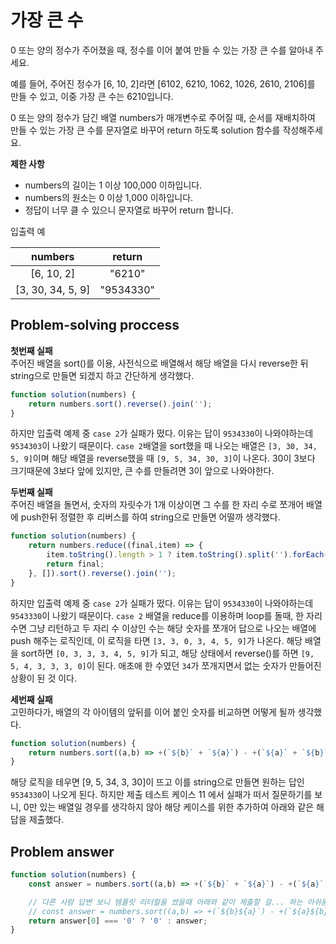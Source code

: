 # 가장 큰 수

0 또는 양의 정수가 주어졌을 때, 정수를 이어 붙여 만들 수 있는 가장 큰 수를 알아내 주세요.

예를 들어, 주어진 정수가 [6, 10, 2]라면 [6102, 6210, 1062, 1026, 2610, 2106]를 만들 수 있고, 이중 가장 큰 수는 6210입니다.

0 또는 양의 정수가 담긴 배열 numbers가 매개변수로 주어질 때, 순서를 재배치하여 만들 수 있는 가장 큰 수를 문자열로 바꾸어 return 하도록 solution 함수를 작성해주세요.

**제한 사항**
- numbers의 길이는 1 이상 100,000 이하입니다.
- numbers의 원소는 0 이상 1,000 이하입니다.
- 정답이 너무 클 수 있으니 문자열로 바꾸어 return 합니다.

입출력 예

|numbers|return|
|:---:|:---:|
|[6, 10, 2]|"6210"|
|[3, 30, 34, 5, 9]|"9534330"|

## Problem-solving proccess

**첫번째 실패**<br/>
주어진 배열을 sort()를 이용, 사전식으로 배열해서 해당 배열을 다시 reverse한 뒤 string으로 만들면 되겠지 하고 간단하게 생각했다.

```javascript
function solution(numbers) {
    return numbers.sort().reverse().join('');
}
```

하지만 입출력 예제 중 `case 2`가 실패가 떴다.
이유는 답이 `9534330`이 나와야하는데 `9534303`이 나왔기 때문이다.
`case 2`배열을 sort했을 때 나오는 배열은 `[3, 30, 34, 5, 9]`이며 해당 배열을 reverse했을 때 `[9, 5, 34, 30, 3]`이 나온다. 30이 3보다 크기때문에 3보다 앞에 있지만, 큰 수를 만들려면 3이 앞으로 나와야한다.


**두번째 실패**<br/>
주어진 배열을 돌면서, 숫자의 자릿수가 1개 이상이면 그 수를 한 자리 수로 쪼개어 배열에 push한뒤 정렬한 후 리버스를 하여 string으로 만들면 어떨까 생각했다.

```javascript
function solution(numbers) {
    return numbers.reduce((final,item) => {
        item.toString().length > 1 ? item.toString().split('').forEach(subItem => final.push(+subItem)) : final.push(item);
        return final;
    }, []).sort().reverse().join('');
}
```

하지만 입출력 예제 중 `case 2`가 실패가 떴다.
이유는 답이 `9534330`이 나와야하는데 `9543330`이 나왔기 때문이다.
`case 2` 배열을 reduce를 이용하며 loop를 돌때, 한 자리 수면 그냥 리턴하고 두 자리 수 이상인 수는 해당 숫자를 쪼개어 답으로 나오는 배열에 push 해주는 로직인데, 이 로직을 타면 `[3, 3, 0, 3, 4, 5, 9]`가 나온다. 해당 배열을 sort하면 `[0, 3, 3, 3, 4, 5, 9]`가 되고, 해당 상태에서 reverse()를 하면 `[9, 5, 4, 3, 3, 3, 0]`이 된다. 애초애 한 수였던 `34`가 쪼개지면서 없는 숫자가 만들어진 상황이 된 것 이다.

**세번째 실패**<br/>
고민하다가, 배열의 각 아이템의 앞뒤를 이어 붙인 숫자를 비교하면 어떻게 될까 생각했다.

```javascript
function solution(numbers) {
    return numbers.sort((a,b) => +(`${b}` + `${a}`) - +(`${a}` + `${b}`)).join('');
}
```

해당 로직을 테우면 [9, 5, 34, 3, 30]이 뜨고 이를 string으로 만들면 원하는 답인 `9534330`이 나오게 된다. 
하지만 제출 테스트 케이스 11 에서 실패가 떠서 질문하기를 보니, 0만 있는 배열일 경우를 생각하지 않아 해당 케이스를 위한 추가하여 아래와 같은 해답을 제출했다.

## Problem answer

```javascript
function solution(numbers) {
    const answer = numbers.sort((a,b) => +(`${b}` + `${a}`) - +(`${a}` + `${b}`)).join('');

    // 다른 사람 답변 보니 템플릿 리터럴을 썼을때 아래와 같이 제출할 걸... 하는 아쉬움이 있음.
    // const answer = numbers.sort((a,b) => +(`${b}${a}`) - +(`${a}${b}`)).join('');
    return answer[0] === '0' ? '0' : answer;
}